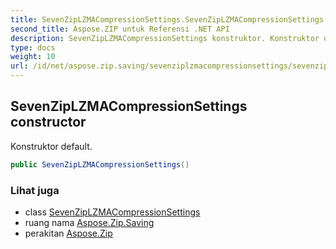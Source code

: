 ```yaml
---
title: SevenZipLZMACompressionSettings.SevenZipLZMACompressionSettings
second_title: Aspose.ZIP untuk Referensi .NET API
description: SevenZipLZMACompressionSettings konstruktor. Konstruktor default.
type: docs
weight: 10
url: /id/net/aspose.zip.saving/sevenziplzmacompressionsettings/sevenziplzmacompressionsettings/
---
```

## SevenZipLZMACompressionSettings constructor

Konstruktor default.

```csharp
public SevenZipLZMACompressionSettings()
```

### Lihat juga

* class [SevenZipLZMACompressionSettings](../)
* ruang nama [Aspose.Zip.Saving](../../sevenziplzmacompressionsettings/)
* perakitan [Aspose.Zip](../../../)



